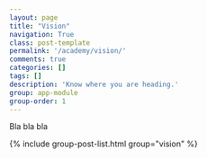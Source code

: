 ```yaml
---
layout: page
title: "Vision"
navigation: True
class: post-template
permalink: '/academy/vision/'
comments: true
categories: []
tags: []
description: 'Know where you are heading.'
group: app-module
group-order: 1
---
```


Bla bla bla

<div class='post-feed'>
    {% include group-post-list.html group="vision" %}
</div>